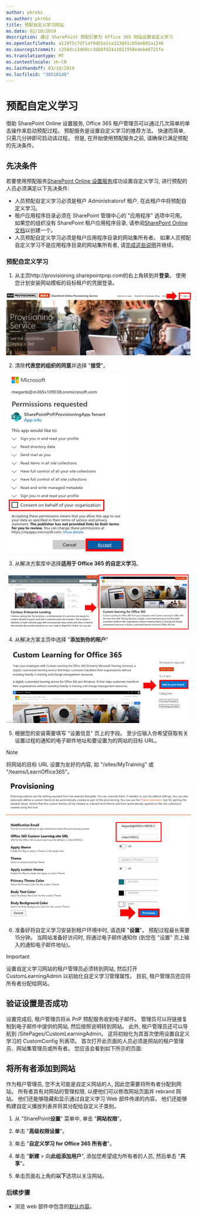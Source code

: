 ```yaml
---
author: pkrebs
ms.author: pkrebs
title: 预配自定义学习网站
ms.date: 02/10/2019
description: 通过 SharePoint 预配引擎为 Office 365 网站设置自定义学习
ms.openlocfilehash: a11975c7df1af9d01e2ca323d41cb5be602a1248
ms.sourcegitcommit: c358dcc2d69cc3db8fd24a1011550edebe0721fe
ms.translationtype: MT
ms.contentlocale: zh-CN
ms.lasthandoff: 03/10/2019
ms.locfileid: "30518148"
---
```

# <a name="provision-custom-learning"></a>预配自定义学习

借助 SharePoint Online 设置服务, Office 365 租户管理员可以通过几次简单的单击操作来启动预配过程。 预配服务是设置自定义学习的推荐方法。 快速而简单, 只需几分钟即可启动该过程。 但是, 在开始使用预配服务之前, 请确保已满足预配的先决条件。

## <a name="prerequisites"></a>先决条件
 
若要使用预配服务[SharePoint Online 设置服务](https://provisioning.sharepointpnp.com)成功设置自定义学习, 进行预配的人员必须满足以下先决条件: 
 
- 人员预配自定义学习必须是租户 Administratorof 租户, 在此租户中将预配自定义学习。  
- 租户应用程序目录必须在 SharePoint 管理中心的 "应用程序" 选项中可用。 如果您的组织没有 SharePoint 租户应用程序目录, 请参阅[SharePoint Online 文档](https://docs.microsoft.com/en-us/sharepoint/use-app-catalog)以创建一个。  
- 人员预配自定义学习必须是租户应用程序目录的网站集所有者。 如果人员预配自定义学习不是应用程序目录的网站集所有者, 请[完成这些说明](addappadmin.md)并继续。 

### <a name="to-provision-custom-learning"></a>预配自定义学习

1. 从主页http://provisioning.sharepointpnp.com的右上角转到并**登录**。  使用您计划安装网站模板的目标租户的凭据登录。

![pnphome](media/inst_signin.png)

2. 清除**代表您的组织的同意**并选择 "**接受**"。

![实时](media/inst_perms.png)

3. 从解决方案库中选择**适用于 Office 365 的自定义学习**。

![实时](media/inst_select.png)

4. 从解决方案主页中选择 "**添加到你的租户**"

![inst_select](media/inst_add.png)

5. 根据您的安装需要填写 "设置信息" 页上的字段。 至少应输入你希望获取有关设置过程的通知的电子邮件地址和要设置为的网站的目标 URL。  
> [!NOTE]
> 将网站的目标 URL 设置为友好的内容, 如 "/sites/MyTraining" 或 "/teams/LearnOffice365"。

![inst_options](media/inst_options.png)

6. 准备好将自定义学习安装到租户环境中时, 请选择 "**设置**"。  预配过程最长需要15分钟。 当网站准备好访问时, 将通过电子邮件通知你 (到您在 "设置" 页上输入的通知电子邮件地址)。 

> [!IMPORTANT]
> 设置自定义学习网站的租户管理员必须转到网站, 然后打开 CustomLearningAdmin 以初始化自定义学习管理属性。 目前, 租户管理员还应将所有者分配给网站。 

## <a name="validate-provisioning-success"></a>验证设置是否成功

设置完成后, 租户管理员将从 PnP 预配服务收到电子邮件。 管理员可以将链接复制到电子邮件中提供的网站, 然后按照说明转到网站。 此外, 租户管理员还可以导航到 <YOUR-SITE-COLLECTION-URL>/SitePages/CustomLearningAdmin。 这将初始化为其首次使用设置自定义学习的 CustomConfig 列表项。 首次打开此页面的人员必须是网站的租户管理员、网站集管理员或所有者。 您应该会看到如下所示的页面: 

## <a name="add-owners-to-site"></a>将所有者添加到网站
作为租户管理员, 您不太可能是自定义网站的人, 因此您需要将所有者分配到网站。 所有者具有对网站的管理权限, 以便他们可以修改网站页面并 rebrand 网站。 他们还能够隐藏和显示通过自定义学习 Web 部件传递的内容。 他们还能够构建自定义播放列表并将其分配给自定义子类别。  

1. 从 "SharePoint**设置**" 菜单中, 单击 "**网站权限**"。
2. 单击 "**高级权限设置**"。
3. 单击 "**自定义学习 for Office 365 所有者**"。
4. 单击 "**新建** > 向**此组添加用户**", 添加您希望成为所有者的人员, 然后单击 "**共享**"。

8. 单击页面右上角的**以下**选项以关注网站。  

### <a name="next-steps"></a>后续步骤
- 浏览 web 部件中包含的[默认内容](sitecontent.md)。
